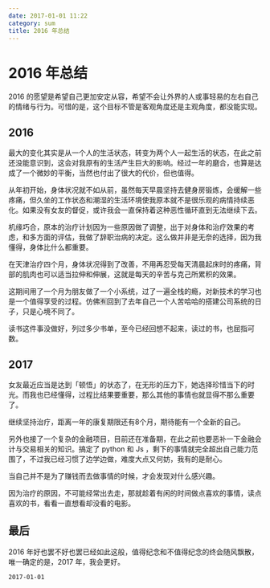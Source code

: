 ```yaml
---
date: 2017-01-01 11:22
category: sum
title: 2016 年总结
---
```


# 2016 年总结


2016 的愿望是希望自己更加安定从容，希望不会让外界的人或事轻易的左右自己的情绪与行为。可惜的是，这个目标不管是客观角度还是主观角度，都没能实现。

## 2016

最大的变化其实是从一个人的生活状态，转变为两个人一起生活的状态，在此之前还没能意识到，这会对我原有的生活产生巨大的影响。经过一年的磨合，也算是达成了一个微妙的平衡，当然也付出了很大的代价，但也值得。

从年初开始，身体状况就不如从前，虽然每天早晨坚持去健身房锻炼，会缓解一些疼痛，但久坐的工作状态和潮湿的生活环境使我原本就不是很乐观的病情持续恶化。如果没有女友的督促，或许我会一直保持着这种恶性循环直到无法继续下去。

机缘巧合，原本的治疗计划因为一些原因做了调整，出于对身体和治疗效果的考虑，和多方面的评估，我做了辞职治病的决定。这么做并非是无奈的选择，因为我懂得，身体比什么都重要。

在天津治疗四个月，身体状况得到了改善，不用再忍受每天清晨起床时的疼痛，背部的肌肉也可以适当拉伸和伸展，这就是每天的辛苦与克己所累积的效果。

这期间用了一个月为朋友做了一个小系统，过了一遍全栈的瘾，对新技术的学习也是一个值得享受的过程。仿佛🈶回到了去年自己一个人苦哈哈的搭建公司系统的日子，只是心境不同了。

读书这件事没做好，列过多少书单，至今已经回想不起来，读过的书，也屈指可数。



## 2017

女友最近应当是达到「顿悟」的状态了，在无形的压力下，她选择珍惜当下的时光。而我也已经懂得，过程比结果要重要，那么其他的事情也就显得不那么重要了。

继续坚持治疗，距离一年的康复期限还有8个月，期待能有一个全新的自己。

另外也接了一个复杂的金融项目，目前还在准备期，在此之前也要恶补一下金融会计与交易相关的知识。搞定了 python 和 Js ，剩下的事情就完全超出自己能力范围了，不过我已经习惯了边学边做，难度大点又何妨，我有的是耐心。

当自己并不是为了赚钱而去做事情的时候，才会发现对什么感兴趣。

因为治疗的原因，不可能经常出去走，那就趁着有闲的时间做点喜欢的事情，读点喜欢的书，看看一直想看却没看的电影。



## 最后

2016 年好也罢不好也罢已经如此这般，值得纪念和不值得纪念的终会随风飘散，唯一确定的是，2017 年，我会更好。

`2017-01-01`